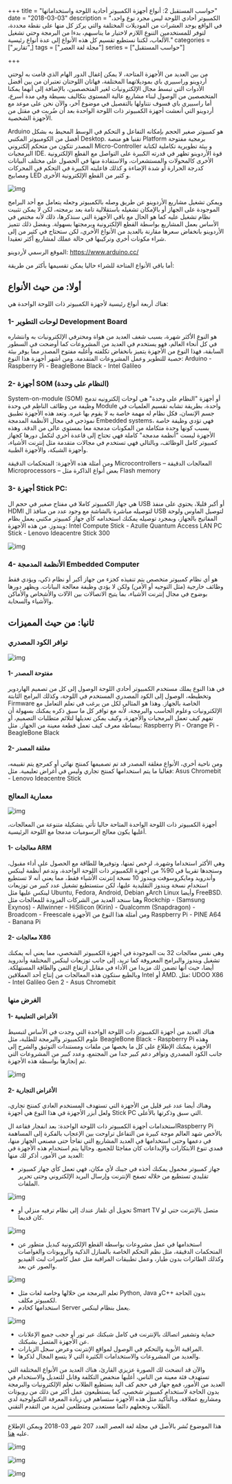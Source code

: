 +++
title = "حواسب المستقبل 2: أنواع أجهزة الكمبيوتر أحادية اللوحة واستخداماتها"
date = "2018-03-03"
description = "الكمبيوتر أحادي اللوحة ليس مجرد نوع واحد، في الواقع يوجد العشرات من الموديلات المختلفة والتي يركز كل منها على نقطة محددة، لتوفر للمستخدمين التنوع اللازم لاختيار ما يناسبهم، بدءا من البرمجة وحتي تشغيل الألعاب، لكننا نستطيع تقسيم كل هذه الأنواع إلى عدة أنواع رئيسية."
categories = ["تقارير",]
tags = ["مجلة لغة العصر"]
series = ["حواسب المستقبل"]

+++

من بين العديد من الأجهزة المتاحة، لا يمكن إغفال الدور الهام الذي قامت به لوحتي أردوينو وراسبيري باي بموديلاتهما المختلفة، فهاتان اللوحتان تعتبران من بين أفضل الأدوات التي تبسط مجال الإلكترونيات لغير المتخصصين، بالإضافة إلى أنهما يمكنا المتخصصين من الوصول لبناء مشاريع عالية المستوى بتكاليف بسيطة وفي مدة أسرع، أما راسبيري باي فسوف نتناولها بالتفصيل في موضوع آخر، والآن نحن على موعد مع أردوينو التي أنعشت أجهزة الكمبيوتر ذات اللوحة الواحدة بعد أن ضُربت في مقتل من الأجهزة الشخصية.

Arduino هو كمبيوتر صغير الحجم بإمكانه التفاعل و التحكم في الوسط المحيط به بشكل أفضل من الكومبيوتر المكتبي Desktop. تقنيا هو منصة Platform برمجية مفتوحة المصدر تتكون من متحكم إلكتروني Micro-Controller و بيئة تطويرية تكاملية لكتابة البرمجيات IDE.
قوة الأردوينو تظهر في قدرته الكبيرة على التواصل مع القطع الإلكترونية الأخرى كالمحولات والمستشعرات، والاستفادة منها في الحصول على مختلف البيانات كدرجة الحرارة أو شدة الإضاءة و كذلك فاعليته الكبيرة في التحكم في المحركات ومصابيح LED و كثير من القطع الإلكترونية الأخرى.

![img](images/ArduinoUno_R3.jpg)

ويمكن تشغيل مشاريع الأردوينو عن طريق وصله بالكمبيوتر وجعله يتعامل مع أحد البرامج الموجودة على الجهاز أو بالإمكان تشغيله باستقلالية تامة بعد برمجته، لكن لا يمكن تثبيت نظام تشغيل عليه كما هو الحال مع باقي الأجهزة التي سنذكرها، ذلك لأنه مختص في الأساس بعمل المشاريع بواسطة القطع الإلكترونية وبرمجتها بسهولة.
وبفضل ذلك تتميز الأردوينو بانخفاض سعرها مقارنة بالعديد من الأنواع الأخري، لكن ستحتاج في كثير من إلى شراء مكونات أخري وتركيبها في حالة عملك لمشاريع أكثر تعقيدا.

الموقع الرسمي لأردوينو: https://www.arduino.cc/

أما باقي الأنواع المتاحة للشراء حاليا يمكن تقسيمها بأكثر من طريقة:

## أولا: من حيث الأنواع

هناك أربعة أنواع رئيسية لأجهزة الكمبيوتر ذات اللوحة الواحدة هي:

### 1- لوحات التطوير Development Board

هو النوع الأكثر شهرة، بسبب شغف العديد من هواة ومحترفي الإلكترونيات به وانتشاره في كل أنحاء العالم، فهو يستخدم في العديد من المشروعات كما أوضحت في السطور السابقة، فهذا النوع من الأجهزة يتميز بانخفاض تكلفته وأغلبه مفتوح المصدر مما يوفر بيئة خصبة للتطوير وعمل المشروعات المتقدمة.
ومن أشهر أجهزة هذا النوع: Arduino - Raspberry Pi - BeagleBone Black - Intel Galileo

### 2- أجهزة SOM (النظام على وحدة)

System-on-module (SOM) أو أجهزة "النظام على وحدة" هي لوحات إلكترونيه تدمج وظيفة من وظائف الناظم في وحدة Module واحدة، بطريقة تشابه تقسيم العلميات في جسم الإنسان، فكل نظام له مهمة خاصة به لا يقوم بها غيره. وتعد هذه الأجهزة تطبيق نموذجي في مجال الأنظمة المدمجة Embedded systems، فهي تؤدي وظيفة خاصة بسبب كونها وحدة متكاملة من المكونات مدمجة معا بمستوي عالى من الدقة.
وهذه الأجهزة ليست "أنظمة مدمجة" كاملة فهي تحتاج إلى قاعدة أخري لتكمل دورها كجهاز كمبيوتر كامل الوظائف، وبالتالي فهي تستخدم في مجالات متقدمة مثل إنترنت الأشياء، وأجهزة الشبكة، والأجهزة الطبية.

ومن أمثلة هذه الأجهزة: المتحكمات الدقيقة Microcontrollers – المعالجات الدقيقة Microprocessors – بعض أنواع الذاكرة مثل Flash memory

### 3- أجهزة Stick PC:

هي جهاز الكمبيوتر كاملا في مفتاح صغير في حجم ال USB أو أكبر قليلا، يحتوي على منفذ HDMI لتوصيله مباشرة بالشاشة مع وجود عدد من منافذ ال USB لتوصيل الماوس ولوحة المفاتيح بالجهاز، وبمجرد توصيله يمكنك استخدامه كأي جهاز كمبيوتر مكتبي يعمل بظام ويندوز.
من هذه الأجهزة: Intel Compute Stick - Azulle Quantum Access LAN PC Stick - Lenovo Ideacentre Stick 300

![img](images/intel-compute-stick.jpg)

### 4- الأنظمة المدمجة Embedded Computer

هو أي نظام كمبيوتر متخصص يتم تنفيذه كجزء من جهاز أكبر أو نظام ذكي، ويؤدي فقط وظائف خارجية (مثل التوجيه أو الأمن) ولكن لا يؤدي وظيفة معالجة البيانات.
ويظهر دورها بوضوح في مجال إنترنت الأشياء، بما يتيح الاتصالات بين الآلات والأشخاص والأماكن والأشياء والسحابة.

## ثانيا: من حيث المميزات

### توافر الكود المصدري

![img](images/BySource.jpg)

#### 1- مفتوحة المصدر

في هذا النوع يملك مستخدم الكمبيوتر أحادي اللوحة الوصول إلى كل من تصميم الهاردوير وتخطيطه، الوصول إلى الكود المصدري المستخدم في اللوحة، وكذلك البرامج الثابتة Firmware الخاصة بالجهاز. وهذا هو المثالي لكل من يرغب في تعلم التعامل مع الإلكترونيات وعلوم الحاسب والبرمجة، لأنه مع توافر كل ما سبق ذكره يمكنك بسهولة أن تفهم كيف تعمل البرمجيات والأجهزة، وكيف يمكن تعديلها لتلائم متطلبات التصميم، أو ببساطة معرف كيف تعمل قطعة معينة من الجهاز.
مثل: Raspberry Pi - Orange Pi - BeagleBone Black

#### 2- مغلقة المصدر

ومن ناحية أخري، الأنواع مغلقة المصدر قد تم تصميمها كمنتج نهائي أو كمرجع يتم تقييمه، فغالبا ما يتم استخدامها كمنتج تجاري وليس في أغراض تعليمية.
مثل: Asus Chromebit - Lenovo Ideacentre Stick

### معمارية المعالج

![img](images/x86-vs-arm.jpg)

أجهزة الكمبيوتر ذات اللوحة الواحدة المتاحة حاليا تأتي بتشكيلة متنوعة من المعالجات، أغلبها يكون معالج الرسوميات مدمجا مع اللوحة الرئيسية.

#### 1- معالجات ARM

وهي الأكثر استخداما وشهرة، لرخص ثمنها، وتوفيرها للطاقة مع الحصول على أداء مقبول، وستجدها تقريبا في 90% من أجهزة الكمبيوتر ذات اللوحة الواحدة، وتدعم أنظمة لينكس وأندرويد ومايكروسوفت ويندوز 10 نسخة إنترنت الأشياء فقط، مما يعني أنه لا تستطيع استخدام نسخة ويندوز التقليدية عليها، لكن ستستطيع تشغيل عدد كبير من توزيعات لينكس عليها مثل Ubuntu, Fedora, Android, Debian وArch Linux وأيضا FreeBSD.
وهنا سنجد العديد من الشركات المزودة للمعالجات مثل Rockchip - (Samsung Exynos) - Allwinner - HiSilicon (Kirin) - Qualcomm (Snapdragon) - Broadcom - Freescale
ومن أمثلة هذا النوع من الأجهزة Raspberry Pi - PINE A64 - Banana Pi

#### 2- معالجات X86

وهى نفس معالجات 32 بت الموجودة في أجهزة الكمبيوتر الشخصي، مما يعني أنه يمكنك تشغيل ويندوز والبرامج المعروفة كما تريد، إلى جانب توزيعات لينكس المختلفة وأندرويد أيضا، حيث أنها تضمن لك مزيدا من الأداء في مقابل ارتفاع الثمن والطاقة المستهلكة.
وبالطبع ستكون هذه المعالجات من إنتاج أحد العملاقين Intel أو AMD.
مثل: UDOO X86 - Intel Galileo Gen 2 - Asus Chromebit

### الغرض منها

#### 1- الأغراض التعليمية

هناك العديد من أجهزة الكمبيوتر ذات اللوحة الواحدة التي وجدت في الأساس لتبسيط علوم الكمبيوتر والبرمجة للطلبة، مثل BeagleBone Black - Raspberry Pi
وهذه الأجهزة يمكنك الإطلاع على كل ما يخصها من ملفات ومستندات التوثيق والشرح إلى جانب الكود المصدري وتوافر دعم كبير جدا من المجتمع، وعدد كبير من المشروعات التي تم إنجازها بواسطة هذه الأجهزة.

![img](images/Beagleboard.jpg)

#### 2- الأغراض التجارية

وهناك أيضا عدد غير قليل من الأجهزة التي تستهدف المستخدم العادي كمنتج تجاري، ولعل أبزر الأجهزة في هذا النوع هي أجهزة Stick PC التي سبق وذكرتها بالأعلى.

استخدامات أجهزة الكمبيوتر ذات اللوحة الواحدة:
بعد انفجار فقاعة الRaspberry Pi بالأخص شهد العالم موجة كبيرة من التفاعل تراوحت بين الإعجاب بالفكرة إلى المساهمة في دعمها وحتي استخدامها في العديد المشاريع التي تفاجأ حتى مصنعي الجهاز منها، فمدي تنوع الابتكارات والإبداعات كان مفاجئا للجميع.
وحاليا يتم استخدام هذه الأجهزة في العديد من الأمور، أذكر لك منها:

-   جهاز كمبيوتر محمول يمكنك أخذه في جيبك لأي مكان، فهي تعمل كأي جهاز كمبيوتر تقليدي تستطيع من خلاله تصفح الإنترنت وإرسال البريد الإلكتروني وحتى تحرير الملفات.

![img](images/RASPBIAN.png)

-   تحويل أي تلفاز عندك إلى نظام ترفيه منزلي أو Smart TV متصل بالإنترنت حتي لو كان قديما.

![img](images/openelec.jpg)

-   استخدامها في عمل مشروعات بواسطة القطع الإلكترونية كبديل متطور عن المتحكمات الدقيقة، مثل نظم التحكم الخاصة بالمنازل الذكية والروبوتات والغواصات وكذلك الطائرات بدون طيار، وعمل تطبيقات المراقبة مثل عمل كاميرات لبث الفيديو والصور عن بعد.

![img](images/rpi-camerabot.jpg)

-   تعلم البرمجة من خلالها وخاصة لغات مثل Python, Java وC++ بدون الحاجة لكمبيوتر مكلف.
-   استخدامها كخادم Server يعمل بنظام لينكس.

![img](images/web-server.jpg)

-   حماية وتشفير اتصالك بالإنترنت في كامل شبكتك عبر تور أو حجب جميع الإعلانات عن الأجهزة المتصل بشبكتك.
-   المراقبة الأبوية والتحكم في الوصول لمواقع الإنترنت وعرض سجل الزيارات.
-   والعديد من المشروعات والاستخدامات الكثيرة التي لا يتسع المجال لذكرها.

والآن قد اتضحت لك الصورة عزيزي القارئ، هناك العديد من الأنواع المختلفة التي تستهدف فئة معينة من الناس، أغلبها منخفض التكلفة وقابل للتعديل والاستخدام في العديد من الأمور، فمع جهاز في حجم كف اليد يستطيع الطلاب تعلم الإلكترونيات والبرمجة بدون الحاجة لاستخدام كمبيوتر شخصي، كما يستطيعون عمل أكثر من ذلك من روبوتات ومشاريع عملاقة. وبالتأكيد مثل هذه الأجهزة ستساهم في زيادة المعرفة التكنولوجية لدي الطلاب وتجعلهم دائما مستعدين ومتطلعين لمزيد من التقدم التقني.

---

هذا الموضوع نُشر باﻷصل في مجلة لغة العصر العدد 207 شهر 03-2018 ويمكن الإطلاع عليه [هنا](https://drive.google.com/file/d/1L2Z49tW6T_h5l6elhcMINPlf6jweLYAg/view?usp=sharing).

![img](images/207-06.png)

![img](images/207-07.png)

![img](images/207-08.png)
